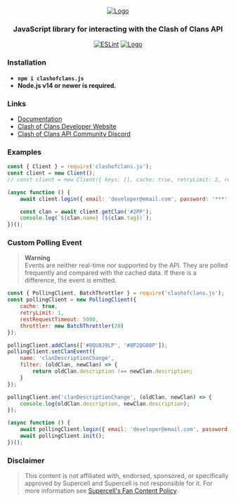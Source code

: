 <div align="center">

[![Logo](https://i.imgur.com/RHkfYVm.png.png)](https://clashofclans.js.org/)

### JavaScript library for interacting with the Clash of Clans API

[![ESLint](https://github.com/clashperk/clashofclans.js/actions/workflows/eslint.yml/badge.svg)](https://github.com/clashperk/clashofclans.js/actions/workflows/node.js.yml)
[![Logo](https://img.shields.io/npm/v/clashofclans.js.svg?maxAge=3600)](https://www.npmjs.com/package/clashofclans.js)

</div>

### Installation

-   **`npm i clashofclans.js`**
-   **Node.js v14 or newer is required.**

### Links

-   [Documentation](https://clashofclans.js.org/docs/)
-   [Clash of Clans Developer Website](https://developer.clashofclans.com/)
-   [Clash of Clans API Community Discord](https://discord.gg/Eaja7gJ)

### Examples

```js
const { Client } = require('clashofclans.js');
const client = new Client();
// const client = new Client({ keys: [], cache: true, retryLimit: 2, restRequestTimeout: 5000 });

(async function () {
    await client.login({ email: 'developer@email.com', password: '***' });

    const clan = await client.getClan('#2PP');
    console.log(`${clan.name} (${clan.tag})`);
})();
```

### Custom Polling Event

> **Warning** <br />
> Events are neither real-time nor supported by the API. They are polled frequently and compared with the cached data. If there is a difference, the event is emitted.

```js
const { PollingClient, BatchThrottler } = require('clashofclans.js');
const pollingClient = new PollingClient({
    cache: true,
    retryLimit: 1,
    restRequestTimeout: 5000,
    throttler: new BatchThrottler(20)
});

pollingClient.addClans(['#8QU8J9LP', '#8P2QG08P']);
pollingClient.setClanEvent({
    name: 'clanDescriptionChange',
    filter: (oldClan, newClan) => {
        return oldClan.description !== newClan.description;
    }
});

pollingClient.on('clanDescriptionChange', (oldClan, newClan) => {
    console.log(oldClan.description, newClan.description);
});

(async function () {
    await pollingClient.login({ email: 'developer@email.com', password: '***' });
    await pollingClient.init();
})();
```

### Disclaimer

> This content is not affiliated with, endorsed, sponsored, or specifically approved by Supercell and Supercell is not responsible for it. For more information see [Supercell's Fan Content Policy](https://supercell.com/en/fan-content-policy/).

